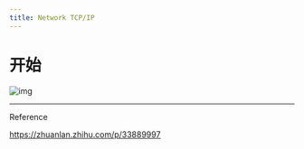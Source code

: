 ```yaml
---
title: Network TCP/IP
---
```


# 开始

![img](https://pic3.zhimg.com/80/v2-4fe0b5f06fc89af2f98ebd2690bc87ea_720w.jpg)





----

Reference

https://zhuanlan.zhihu.com/p/33889997

